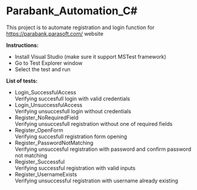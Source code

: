 # Parabank_Automation_C#
This project is to automate registration and login function for https://parabank.parasoft.com/ website


**Instructions:**
* Install Visual Studio (make sure it support MSTest framework)
* Go to Test Explorer window
* Select the test and run

**List of tests:**

* Login_SuccessfulAccess  
Verifying succesfull login with valid credentials
* Login_UnsuccessfulAccess  
Verifying unsuccesfull login without credentials
* Register_NoRequiredField  
Verifying unsuccesfull registration without one of required fields
* Register_OpenForm  
Verifying succesfull registration form opening
* Register_PasswordNotMatching  
Verifying unsuccesful registration with password and confirm password not matching
* Register_Successful  
Verifying successful registration with valid inputs
* Register_UsernameExists  
Verifying unsuccessful registration with username already existing
